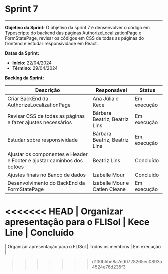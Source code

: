 # **Sprint 7**
<hr style="border: 0; height: 1px; background-color: #000000;">

**Objetivo da Sprint:**
O objetivo da sprint 7 é densenvolver o código em Typescripte do backend das páginas AuthorizeLocalizationPage e FormStatePage, revisar os códigos em CSS de todas as páginas do frontend e estudar responsividade em React.

**Datas da Sprint:**

- **Início:** 22/04/2024 
- **Término:** 29/04/2024 

**Backlog da Sprint:**

| Descrição | Responsável | Status |
|------------|-------------|-----------------------|
| Criar BackEnd da AuthorizeLocalizationPage | Ana Júlia e Kece| Em execução |
| Revisar CSS de todas as páginas e fazer ajustes necessários| Bárbara Beatriz, Beatriz Lins | Em execução |
| Estudar sobre responsividade | Bárbara Beatriz, Beatriz Lins | Em execução |
| Ajustar os componentes e Header e Footer e ajustar caminhos dos botões| Beatriz Lins | Concluído |
| Ajustes finais no Banco de dados | Izabelle Mour | Concluído |
| Desenvolvimento do BackEnd da FormStatePage | Izabelle Mour e Catlen Cleane | Em execução 
<<<<<<< HEAD
| Organizar apresentação para o FLISol | Kece Line | Concluído  
=======
| Organizar apresentação para o FLISol | Todos os membros | Em execução |
>>>>>>> d130b5be8a7ed0728265ec0893a4524e76d235f3
